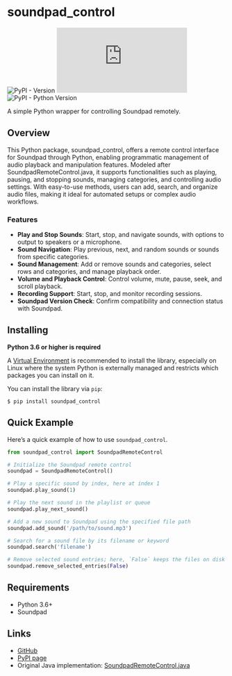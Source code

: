 soundpad_control
================

![PyPI - Version](https://img.shields.io/pypi/v/soundpad_control) ![GitHub License](https://img.shields.io/github/license/Ilya-Kokhanovsky/soundpad.py) ![PyPI - Python Version](https://img.shields.io/pypi/pyversions/soundpad_control)

A simple Python wrapper for controlling Soundpad remotely.

Overview
--------

This Python package, soundpad_control, offers a remote control interface for Soundpad through Python, enabling programmatic management of audio playback and manipulation features. Modeled after SoundpadRemoteControl.java, it supports functionalities such as playing, pausing, and stopping sounds, managing categories, and controlling audio settings. With easy-to-use methods, users can add, search, and organize audio files, making it ideal for automated setups or complex audio workflows.

### Features

- **Play and Stop Sounds**: Start, stop, and navigate sounds, with options to output to speakers or a microphone.
- **Sound Navigation**: Play previous, next, and random sounds or sounds from specific categories.
- **Sound Management**: Add or remove sounds and categories, select rows and categories, and manage playback order.
- **Volume and Playback Control**: Control volume, mute, pause, seek, and scroll playback.
- **Recording Support**: Start, stop, and monitor recording sessions.
- **Soundpad Version Check**: Confirm compatibility and connection status with Soundpad.

Installing
-----------

**Python 3.6 or higher is required**

A [Virtual Environment](https://docs.python.org/3/library/venv.html) is recommended to install the library, especially on Linux where the system Python is externally managed and restricts which packages you can install on it.

You can install the library via `pip`:

```
$ pip install soundpad_control
```

Quick Example
-------------

Here’s a quick example of how to use `soundpad_control`.

```python
from soundpad_control import SoundpadRemoteControl

# Initialize the Soundpad remote control
soundpad = SoundpadRemoteControl()

# Play a specific sound by index, here at index 1
soundpad.play_sound(1)

# Play the next sound in the playlist or queue
soundpad.play_next_sound()

# Add a new sound to Soundpad using the specified file path
soundpad.add_sound('/path/to/sound.mp3')

# Search for a sound file by its filename or keyword
soundpad.search('filename')

# Remove selected sound entries; here, `False` keeps the files on disk
soundpad.remove_selected_entries(False)

```

Requirements
------------

- Python 3.6+
- Soundpad

Links
-----

- [GitHub](https://github.com/Ilya-Kokhanovsky/soundpad.py)
- [PyPI page](https://pypi.org/project/soundpad_control)
- Original Java implementation: [SoundpadRemoteControl.java](https://www.leppsoft.com/soundpad/files/rc/SoundpadRemoteControl.java)

